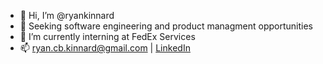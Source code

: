 - 👋 Hi, I’m @ryankinnard
- 👀 Seeking software engineering and product managment opportunities 
- 🌱 I’m currently interning at FedEx Services
- 📫 ryan.cb.kinnard@gmail.com | [LinkedIn](www.linkedin.com/in/ryankinnard)

<!---
ryankinnard/ryankinnard is a ✨ special ✨ repository because its `README.md` (this file) appears on your GitHub profile.
You can click the Preview link to take a look at your changes.
--->
